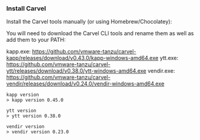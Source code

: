 ### Install Carvel
Install the Carvel tools manually (or using Homebrew/Chocolatey):

You will need to download the Carvel CLI tools and rename them as well as add them to your PATH:

kapp.exe: https://github.com/vmware-tanzu/carvel-kapp/releases/download/v0.43.0/kapp-windows-amd64.exe
ytt.exe: https://github.com/vmware-tanzu/carvel-ytt/releases/download/v0.38.0/ytt-windows-amd64.exe
vendir.exe: https://github.com/vmware-tanzu/carvel-vendir/releases/download/v0.24.0/vendir-windows-amd64.exe

```
kapp version
> kapp version 0.45.0

ytt version
> ytt version 0.38.0

vendir version
> vendir version 0.23.0

```